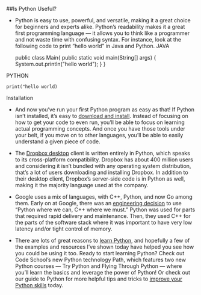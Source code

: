 ##Is Python Useful?
- Python is easy to use, powerful, and versatile, making it a great choice for beginners and experts alike. Python’s readability makes it a great first programming language — it allows you to think like a programmer and not waste time with confusing syntax. For instance, look at the following code to print “hello world” in Java and Python.
JAVA

    public class Main{
        public static void main(String[] args) {
            System.out.println("hello world");
        }
    }

PYTHON 

    print("hello world)    


Installation

- And now you’ve run your first Python program as easy as that! If Python isn’t installed, it’s easy to [download and install](https://www.python.org/downloads/). Instead of focusing on how to get your code to even run, you’ll be able to focus on learning actual programming concepts. And once you have those tools under your belt, if you move on to other languages, you’ll be able to easily understand a given piece of code.

- The [Dropbox desktop](https://talkpython.fm/episodes/transcript/30/python-community-and-python-at-dropbox) client is written entirely in Python, which speaks to its cross-platform compatibility. Dropbox has about 400 million users and considering it isn’t bundled with any operating system distribution, that’s a lot of users downloading and installing Dropbox. In addition to their desktop client, Dropbox’s server-side code is in Python as well, making it the majority language used at the company.

- Google uses a mix of languages, with C++, Python, and now Go among them. Early on at Google, there was an [engineering decision](https://stackoverflow.com/questions/2560310/heavy-usage-of-python-at-google/2561008#2561008) to use “Python where we can, C++ where we must.” Python was used for parts that required rapid delivery and maintenance. Then, they used C++ for the parts of the software stack where it was important to have very low latency and/or tight control of memory.  
- There are lots of great reasons to [learn Python](https://www.codeschool.com/courses/try-python), and hopefully a few of the examples and resources I’ve shown today have helped you see how you could be using it too. Ready to start learning Python? Check out Code School’s new Python technology Path, which features two new Python courses — Try Python and Flying Through Python — where you’ll learn the basics and leverage the power of Python! Or check out our guide to Python for more helpful tips and tricks to [improve your Python skills](https://www.pluralsight.com/blog/software-development/guide-to-python) today.